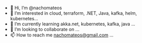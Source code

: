 - 👋 Hi, I’m @nachomateos
- 👀 I’m interested in cloud, terraform, .NET, Java, kafka, helm, kubernetes...
- 🌱 I’m currently learning akka.net, kubernetes, kafka, java ...
- 💞️ I’m looking to collaborate on ...
- 📫 How to reach me nachomateos@gmail.com ...

<!---
nachomateos/nachomateos is a ✨ special ✨ repository because its `README.md` (this file) appears on your GitHub profile.
You can click the Preview link to take a look at your changes.
--->
